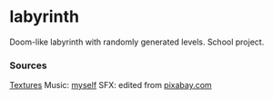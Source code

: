 # labyrinth
Doom-like labyrinth with randomly generated levels. School project.

### Sources

[Textures](https://www.doomworld.com/forum/topic/99021-doom-neural-upscale-2x-v-10/)
Music: [myself]()
SFX: edited from [pixabay.com](https://pixabay.com)
